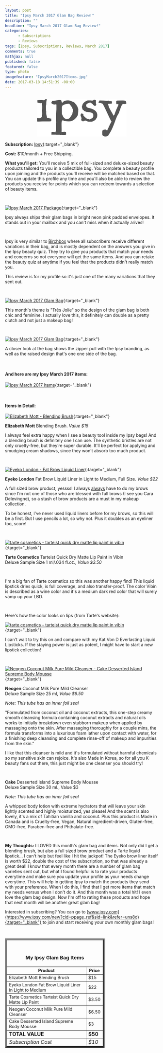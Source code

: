```yaml
---
layout: post
title: "Ipsy March 2017 Glam Bag Review!"
description: ""
headline: "Ipsy March 2017 Glam Bag Review!"
categories: 
      - Subscriptions
      - Reviews
tags: [Ipsy, Subscriptions, Reviews, March 2017]
comments: true
mathjax: null
published: false
featured: false
type: photo
imagefeature: "IpsyMarch2017Items.jpg"
date: 2017-03-18 14:51:39 -08:00
---
```


<br>

<center><a href="https://www.ipsy.com/new?cid=ppage_ref&sid=link&refer=uns8d" target="_blank">
<img src="/images/IpsyLogo.png" border="0" style="border:none;max-width:100%;" alt="Ipsy" />
</a></center>

**Subscription:** [Ipsy](https://www.ipsy.com/new?cid=ppage_ref&sid=link&refer=uns8d){:target="_blank"}

**Cost:** $10/month + Free Shipping.

**What you'll get:** You'll receive 5 mix of full-sized and deluxe-sized beauty products tailored to you in a collectible bag. You complete a beauty profile upon joining and the products you'll receive will be matched based on that. You can update this profile any time and you'll also be able to review the products you receive for points which you can redeem towards a selection of beauty items.

<br>

[![Ipsy March 2017 Package](http://whatsupmailbox.com/images/IpsyOctober2016Package.jpg)](https://www.ipsy.com/new?cid=p_share_ref&sid=link&refer=uns8d){:target="_blank"}

Ipsy always ships their glam bags in bright neon pink padded envelopes. It stands out in your mailbox and you can't miss when it actually arives!

<br>

Ipsy is very similar to <a href="https://www.birchbox.com/invite/whatsupmailbox" target="_blank">Birchbox</a> where all subscribers receive different variations in their bag, and is mostly dependent on the answers you give in the Ipsy beauty quiz. They try to give you products that match your needs and concerns so not everyone will get the same items. And you can retake the beauty quiz at anytime if you feel that the products didn't really match you.

This review is for my profile so it's just one of the many variations that they sent out.

<br>

[![Ipsy March 2017 Glam Bag](http://whatsupmailbox.com/images/IpsyMarch2017GlamBag.jpg)](https://www.ipsy.com/new?cid=ppage_ref&sid=link&refer=uns8d){:target="_blank"}

This month's theme is "Très Jolie" so the design of the glam bag is both chic and feminine. I actually love this, it definitely can double as a pretty clutch and not just a makeup bag!

<br>

[![Ipsy March 2017 Glam Bag](http://whatsupmailbox.com/images/IpsyMarch2017GlamBag02.jpg)](https://www.ipsy.com/new?cid=ppage_ref&sid=link&refer=uns8d){:target="_blank"}

A closer look at the bag shows the zipper pull with the Ipsy branding, as well as the raised design that's one one side of the bag.

<br>

<H4>And here are my Ipsy March 2017 items:</H4>

[![Ipsy March 2017 Items](http://whatsupmailbox.com/images/IpsyMarch2017Items.jpg)](https://www.ipsy.com/new?cid=ppage_ref&sid=link&refer=uns8d){:target="_blank"}

<br>

<H4>Items in Detail:</H4>

[![Elizabeth Mott - Blending Brush](http://whatsupmailbox.com/images/IpsyMarch2017ElizabethMottBlendingBrush.jpg)](https://www.ipsy.com/new?cid=ppage_ref&sid=link&refer=uns8d){:target="_blank"}

**Elizabeth Mott** Blending Brush. *Value $15*

I always feel extra happy when I see a beauty tool inside my Ipsy bags! And a blending brush is definitely one I can use. The synthetic bristles are not only cruelty-free, but they’re super durable. It'll be perfect for applying and smudging cream shadows, since they won’t absorb too much product.

<br>

[![Eyeko London - Fat Brow Liquid Liner](http://whatsupmailbox.com/images/IpsyMarch2017EyekoLondonFatBrowLiquidLiner.jpg)](https://www.ipsy.com/new?cid=ppage_ref&sid=link&refer=uns8d){:target="_blank"}

**Eyeko London** Fat Brow Liquid Liner in Light to Medium, Full Size. *Value $22*

A full sized brow product, yessss! I always <u>always</u> have to do my brows since I'm not one of those who are blessed with full brows (I see you Cara Delevingne), so a stash of brow products are a must in my makeup collection. 

To be honest, I've never used liquid liners before for my brows, so this will be a first. But I use pencils a lot, so why not. Plus it doubles as an eyeliner too, score!

<br>

[![tarte cosmetics - tarteist quick dry matte lip paint in vibin](http://whatsupmailbox.com/images/IpsyMarch2017TarteCosmeticsTarteistQuickDryMatteLipPaintVibin.jpg)](https://www.ipsy.com/new?cid=ppage_ref&sid=link&refer=uns8d){:target="_blank"}

**Tarte Cosmetics** Tarteist Quick Dry Matte Lip Paint in Vibin  
Deluxe Sample Size 1 ml/.034 fl.oz., *Value $3.50*

<br>

I'm a big fan of Tarte cosmetics so this was another happy find! This liquid lipstick dries quick, is full coverage, and also transfer-proof. The color Vibin is described as a wine color and it's a medium dark red color that will surely vamp up your LBD.

<br>

Here's how the color looks on lips (from Tarte's website):

[![tarte cosmetics - tarteist quick dry matte lip paint in vibin](http://whatsupmailbox.com/images/IpsyMarch2017TarteCosmeticsTarteistQuickDryMatteLipPaintVibin02.png)](https://www.ipsy.com/new?cid=ppage_ref&sid=link&refer=uns8d){:target="_blank"}

I can't wait to try this on and compare with my Kat Von D Everlasting Liquid Lipsticks. If the staying power is just as potent, I might have to start a new lipstick collection!

<br>

[![Neogen Coconut Milk Pure Mild Cleanser - Cake Desserted Island Supreme Body Mousse](http://whatsupmailbox.com/images/IpsyMarch2017NeogenCoconutMilkPureMildCleanserCakeDessertedIslandSupremeBodyMousse.jpg)](https://www.ipsy.com/new?cid=ppage_ref&sid=link&refer=uns8d){:target="_blank"}

**Neogen** Coconut Milk Pure Mild Cleanser  
Deluxe Sample Size 25 ml, *Value $6.50*

<i>Note: This tube has an inner foil seal</i>

"Formulated from coconut oil and coconut extracts, this one-step creamy smooth cleansing formula containing coconut extracts and natural oils works to initially breakdown even stubborn makeup when applied by massaging onto the skin. After massaging thoroughly for a couple mins, the formula transforms into a luxurious foam lather upon contact with water, for a finishing deep cleansing and complete rinse-off of makeup and impurities from the skin."

I like that this cleanser is mild and it's formulated without harmful chemicals so my sensitive skin can rejoice. It's also Made in Korea, so for all you K-beauty fans out there, this just might be one cleanser you should try!

<br>

**Cake** Desserted Island Supreme Body Mousse  
Deluxe Sample Size 30 ml., Value $3

<i>Note: This tube has an inner foil seal</i>

A whipped body lotion with extreme hydrators that will leave your skin lightly scented and highly moisturized, yes please! And the scent is also lovely, it's a mix of Tahitian vanilla and coconut. Plus this product is Made in Canada and is Cruelty-free, Vegan, Natural ingredient-driven, Gluten-free, GMO-free, Paraben-free and Phthalate-free.

<br>

<i class="icon-exclamation-sign"></i><b> My Thoughts:</b> I LOVED this month's glam bag and items. Not only did I get a blending brush, but also a full sized brow product and a Tarte liquid lipstick... I can't help but feel like I hit the jackpot! The Eyeko brow liner itself is worth $22, double the cost of the subscription, so that was already a great deal! I know that every month there are a number of glam bag varieties sent out, but what I found helpful is to rate your products everytime and make sure you update your profile as your needs change everytime. This will help in getting Ipsy to match the products they send with your preference. When I do this, I find that I get more items that match my needs versus when I don't do it. And this month was a total hit! I even love the glam bag design. Now I'm off to rating these products and hope that next month will be another great glam bag!

Interested in subscribing? You can go to [www.ipsy.com](https://www.ipsy.com/new?cid=ppage_ref&sid=link&refer=uns8d){:target="_blank"} to join and start receiving your own monthly glam bags!

<br>

<TABLE  BORDER="5" style="width:65%">
   <TR>
      <TH COLSPAN="2">
         <H3><BR><center>My Ipsy Glam Bag Items</center></H3>
      </TH>
   </TR>
      <TH>Product</TH>
      <TH>Price</TH>
  <TR>
      <TD>Elizabeth Mott Blending Brush</TD>
      <TD>$15</TD>
   </TR>
   <TR>
      <TD>Eyeko London Fat Brow Liquid Liner in Light to Medium</TD>
      <TD>$22</TD>
   </TR>
    <TR>
      <TD>Tarte Cosmetics Tarteist Quick Dry Matte Lip Paint</TD>
      <TD>$3.50</TD>
   </TR>
    <TR>
      <TD>Neogen Coconut Milk Pure Mild Cleanser</TD>
      <TD>$6.50</TD>
   </TR>
    <TR>
      <TD>Cake Desserted Island Supreme Body Mousse</TD>
      <TD>$3</TD>
   </TR>
   <TR>
      <TD><b><big>TOTAL VALUE</big></b></TD>
      <TD><b><big>$50</big></b></TD>
   </TR>
   <TR>
      <TD><i><big>Subscription Cost</big></i></TD>
      <TD><i><big>$10</big></i></TD>
   </TR>
</TABLE>
